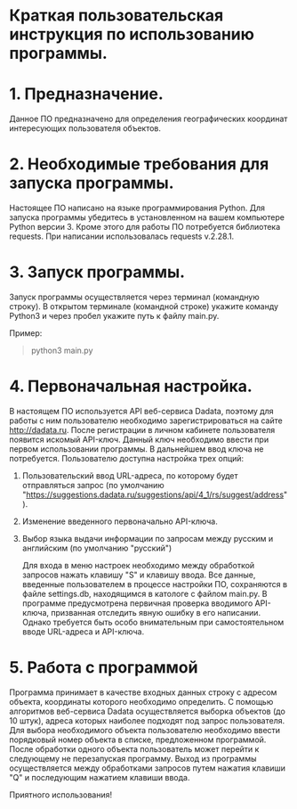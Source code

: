 # Краткая пользовательская инструкция по использованию программы.


# 1. Предназначение.

   Данное ПО предназначено для определения географических координат интересующих пользователя объектов. 

# 2. Необходимые требования для запуска программы.

   Настоящее ПО написано на языке программирования Python. Для запуска программы убедитесь в установленном на
вашем компьютере Python версии 3. Кроме этого для работы ПО потребуется библиотека requests. При написании использовалась requests v.2.28.1.

# 3. Запуск программы.
   Запуск программы осуществляется через терминал (командную строку).
В открытом терминале (командной строке) укажите команду Python3 и через пробел укажите путь к файлу 
main.py.

Пример:
> python3 main.py

# 4. Первоначальная настройка.

   В настоящем ПО используется API веб-сервиса Dadata, поэтому для работы с ним пользователю необходимо 
зарегистрироваться на сайте http://dadata.ru. После регистрации в личном кабинете пользователя появится 
искомый API-ключ. Данный ключ необходимо ввести при первом использовании программы.
В дальнейшем ввод ключа не потребуется. Пользователю доступна настройка трех опций:
1. Пользовательский ввод URL-адреса, по которому будет отправляться запрос
   (по умолчанию "https://suggestions.dadata.ru/suggestions/api/4_1/rs/suggest/address").
2. Изменение введенного первоначально API-ключа.
3. Выбор языка выдачи информации по запросам между русским и английским (по умолчанию "русский")

   Для входа в меню настроек необходимо между обработкой запросов нажать клавишу "S" и клавишу ввода. 
Все данные, введенные пользователем в процессе настройки ПО, сохраняются в файле settings.db, находящимся
в катологе с файлом main.py. В программе предусмотрена первичная проверка вводимого API-ключа, призванная отследить
явную ошибку в его написании. Однако требуется быть особо внимательным при самостоятельном 
вводе URL-адреса и API-ключа.

# 5. Работа с программой

   Программа принимает в качестве входных данных строку с адресом объекта,
координаты которого необходимо определить. С помощью алгоритмов веб-сервиса Dadata осуществляется
выборка объектов (до 10 штук), адреса которых наиболее подходят под запрос пользователя.
Для выбора необходимого объекта пользователю необходимо ввести порядковый номер объекта
в списке, предложенном программой. После обработки одного объекта пользователь может перейти к следующему
не перезапуская программу. Выход из программы осуществляется между обработками запросов путем нажатия
клавиши "Q" и последующим нажатием клавиши ввода.


   Приятного использования!
